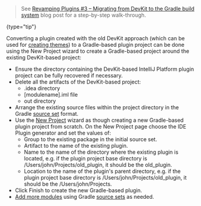 [//]: # (title: Migrating DevKit Plugin to Gradle)

<!-- Copyright 2000-2022 JetBrains s.r.o. and contributors. Use of this source code is governed by the Apache 2.0 license. -->

> See [Revamping Plugins #3 – Migrating from DevKit to the Gradle build system](https://blog.jetbrains.com/platform/2021/12/migrating-from-devkit-to-the-gradle-build-system/) blog post for a step-by-step walk-through.
>
{type="tip"}

Converting a plugin created with the old DevKit approach (which can be used for [creating themes](creating_devkit_theme_project.md)) to a Gradle-based plugin project can be done using the <control>New Project</control> wizard to create a Gradle-based project around the existing DevKit-based project:
* Ensure the directory containing the DevKit-based IntelliJ Platform plugin project can be fully recovered if necessary.
* Delete all the artifacts of the DevKit-based project:
    * <path>.idea</path> directory
    * <path>[modulename].iml</path> file
    * <path>out</path> directory
* Arrange the existing source files within the project directory in the Gradle [source set](https://docs.gradle.org/current/userguide/java_plugin.html#sec:java_project_layout) format.
* Use the <control>[New Project](gradle_prerequisites.md#create-ide-plugin)</control> wizard as though creating a new Gradle-based plugin project from scratch. On the <control>New Project</control> page choose the <control>IDE Plugin</control> generator and set the values of:
    * <control>Group</control> to the existing package in the initial source set.
    * <control>Artifact</control> to the name of the existing plugin.
    * <control>Name</control> to the name of the directory where the existing plugin is located, e.g. if the plugin project base directory is <path>/Users/john/Projects/old_plugin</path>, it should be the <path>old_plugin</path>.
    * <control>Location</control> to the name of the plugin's parent directory, e.g. if the plugin project base directory is <path>/Users/john/Projects/old_plugin</path>, it should be the <path>/Users/john/Projects</path>.
* Click <control>Finish</control> to create the new Gradle-based plugin.
* [Add more modules](https://www.jetbrains.com/help/idea/gradle.html#gradle_add_module) using Gradle [source sets](https://www.jetbrains.com/help/idea/gradle.html#gradle_source_sets) as needed.
